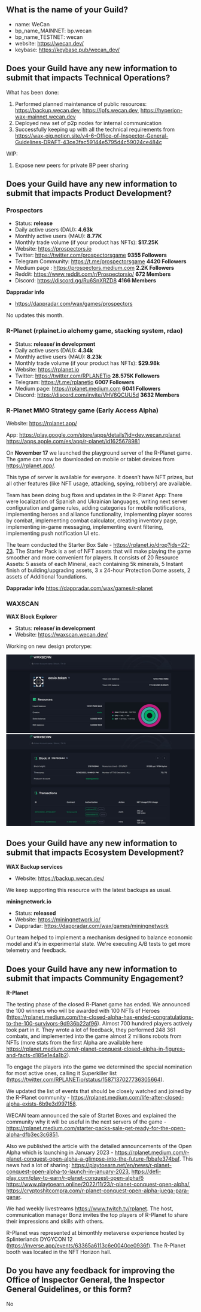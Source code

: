 ## What is the name of your Guild?

* name: WeCan
* bp_name_MAINNET: bp.wecan
* bp_name_TESTNET: wecan
* website: https://wecan.dev/
* keybase: https://keybase.pub/wecan_dev/

## Does your Guild have any new information to submit that impacts Technical Operations?

What has been done:
1. Performed planned maintenance of public resources: https://backup.wecan.dev, https://ipfs.wecan.dev, https://hyperion-wax-mainnet.wecan.dev
2. Deployed new set of p2p nodes for internal communication
3. Successfully keeping up with all the technical requirements from https://wax-oig.notion.site/v4-6-Office-of-Inspector-General-Guidelines-DRAFT-43ce3fac59144e5795d4c59024ce484c

WIP:
1. Expose new peers for private BP peer sharing

## Does your Guild have any new information to submit that impacts Product Development?

### Prospectors
* Status: **release**
* Daily active users (DAU): **4.63k**
* Monthly active users (MAU): **8.77K**
* Monthly trade volume (if your product has NFTs): **$17.25K**
* Website: https://prospectors.io
* Twitter: https://twitter.com/prospectorsgame **9355 Followers**
* Telegram Community: https://t.me/prospectorsgame **4420 Followers**
* Medium page : https://prospectors.medium.com **2.2K Followers**
* Reddit: https://www.reddit.com/r/Prospectorsio/ **672 Members**
* Discord: https://discord.gg/Ru6SnXRZD8 **4166 Members**

**Dappradar info**
* https://dappradar.com/wax/games/prospectors

No updates this month.

### R-Planet (rplainet.io alchemy game, stacking system, rdao)
* Status: **release/ in development**
* Daily active users (DAU): **4.34k**
* Monthly active users (MAU): **8.23k**
* Monthly trade volume (if your product has NFTs): **$29.98k**
* Website: https://rplanet.io
* Twitter: https://twitter.com/RPLANETio **28.575K Followers**
* Telegram: https://t.me/rplanetio **6007 Followers**
* Medium page: https://rplanet.medium.com **6041 Followers**
* Discord: https://discord.com/invite/VHV6QCUU5d **3632 Members**

### R-Planet MMO Strategy game (Early Access Alpha)
Website:
https://rplanet.app/

App:
https://play.google.com/store/apps/details?id=dev.wecan.rplanet
https://apps.apple.com/es/app/r-planet/id1625678981


On __November 17__ we launched the playground server of the R-Planet game.
The game can now be downloaded on mobile or tablet devices from https://rplanet.app/.

This type of server is available for everyone.
It doesn’t have NFT prizes, but all other features (like NFT usage, attacking, spying, robbery) are available.

Team has been doing bug fixes and updates in the R-Planet App:
There were localization of Spanish and Ukrainian languages, writing next server configuration and game rules, adding categories for mobile notifications, implementing heroes and alliance functionality, implementing player scores by combat, implementing combat calculator, creating inventory page, implementing in-game messaging, implementing event filtering, implementing push notification UI etc.

The team conducted the Starter Box Sale - https://rplanet.io/drop?ids=22-23.
The Starter Pack is a set of NFT assets that will make playing the game smoother and more convenient for players.
It consists of 20 Resource Assets: 5 assets of each Mineral, each containing 5k minerals, 5 Instant finish of building/upgrading assets, 3 x 24-hour Protection Dome assets, 2 assets of Additional foundations.  

**Dappradar info**
https://dappradar.com/wax/games/r-planet


### WAXSCAN
**WAX Block Explorer**
* Status: **release/ in development**
* Website: https://waxscan.wecan.dev/

Working on new design protorype:

![twitter](images/wecan_image25.jpg)
![twitter](images/wecan_image26.jpg)

## Does your Guild have any new information to submit that impacts Ecosystem Development?

**WAX Backup services**
* Website: https://backup.wecan.dev/

We keep supporting this resource with the latest backups as usual.

**miningnetwork.io**
* Status: **released**
* Website: https://miningnetwork.io/
* Dappradar: https://dappradar.com/wax/games/miningnetwork

Our team helped to implement a mechanism designed to balance economic model and it's in experimental state.
We're executing A/B tests to get more telemetry and feedback.

## Does your Guild have any new information to submit that impacts Community Engagement?

**R-Planet**

The testing phase of the closed R-Planet game has ended. We announced the 100 winners who will be awarded with 100 NFTs of Heroes (https://rplanet.medium.com/the-closed-alpha-has-ended-congratulations-to-the-100-survivors-9d936b22af96). Almost 700 hundred players actively took part in it. They wrote a lot of feedback, they performed  248 361 combats, and implemented into the game almost 2 millions robots from NFTs (more stats from the first Alpha are available here https://rplanet.medium.com/r-planet-conquest-closed-alpha-in-figures-and-facts-d185e1e4a1b2).


To engage the players into the game we determined the special nomination for most active ones, calling it Superkiller list (https://twitter.com/RPLANETio/status/1587137027736305664).

We updated the list of events that should be closely watched and joined by the R-Planet community - https://rplanet.medium.com/life-after-closed-alpha-exists-6b9e3d997158.

WECAN team announced the sale of Startet Boxes and explained the community why it will be useful in the next servers of the game - https://rplanet.medium.com/starter-packs-sale-get-ready-for-the-open-alpha-dfb3ec3c6851.

Also we published the article with the detailed announcements of the Open Alpha which is launching in January 2023 - https://rplanet.medium.com/r-planet-conquest-open-alpha-a-glimpse-into-the-future-fbbafe374baf. This news had a lot of sharing:
https://playtoearn.net/en/news/r-planet-conquest-open-alpha-to-launch-in-january-2023,  https://defi-play.com/play-to-earn/r-planet-conquest-open-alpha/б https://www.playtoearn.online/2022/11/23/r-planet-conquest-open-alpha/, https://cryptoshitcompra.com/r-planet-conquest-open-alpha-juega-para-ganar.

We had weekly livestreams https://www.twitch.tv/rplanet. The host, communication manager Bonz invites the top players of R-Planet to share their impressions and skills with others.

R-Planet was represented at bimonthly metaverse experience hosted by
Splinterlands DYGYCON 12 (https://inverse.app/events/63365a6113c6e0040ce0936f). The R-Planet booth was located in the NFT Horizon hall.  


## Do you have any feedback for improving the Office of Inspector General, the Inspector General Guidelines, or this form?

No
